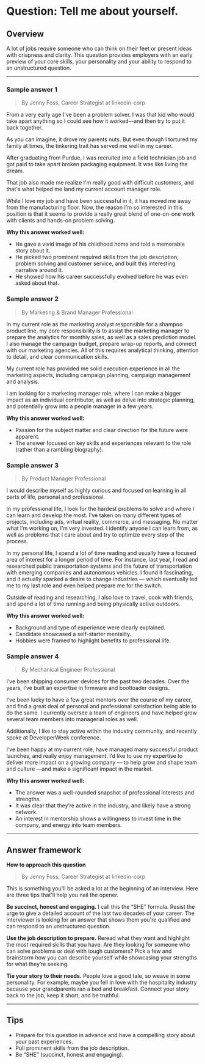 # Question: Tell me about yourself.

## Overview
A lot of jobs require someone who can think on their feet or present ideas with crispness and clarity. This question provides employers with an early preview of your core skills, your personality and your ability to respond to an unstructured question.

---

### Sample answer 1
> By Jenny Foss, Career Strategist at linkedin-corp

From a very early age I've been a problem solver. I was that kid who would take apart anything so I could see how it worked—and then try to put it back together. 

As you can imagine, it drove my parents nuts. But even though I tortured my family at times, the tinkering trait has served me well in my career. 

After graduating from Purdue, I was recruited into a field technician job and got paid to take apart broken packaging equipment. It was like living the dream.

That job also made me realize I'm really good with difficult customers, and that's what helped me land my current account manager role.

While I love my job and have been successful in it, it has moved me away from the manufacturing floor. Now, the reason I'm so interested in this position is that it seems to provide a really great blend of one-on-one work with clients and hands-on problem solving.

**Why this answer worked well:**

* He gave a vivid image of his childhood home and told a memorable story about it.
* He picked two prominent required skills from the job description, problem solving and customer service, and built this interesting narrative around it.
* He showed how his career successfully evolved before he was even asked about that.

### Sample answer 2
> By Marketing & Brand Manager Professional

In my current role as the marketing analyst responsible for a shampoo product line, my core responsibility is to assist the marketing manager to prepare the analytics for monthly sales, as well as a sales prediction model. I also manage the campaign budget, prepare wrap-up reports, and connect with our marketing agencies. All of this requires analytical thinking, attention to detail, and clear communication skills. 

My current role has provided me solid execution experience in all the marketing aspects, including campaign planning, campaign management and analysis.

I am looking for a marketing manager role, where I can make a bigger impact as an individual contributor, as well as delve into strategic planning, and potentially grow into a people manager in a few years.

**Why this answer worked well:**

* Passion for the subject matter and clear direction for the future were apparent.
* The answer focused on key skills and experiences relevant to the role (rather than a rambling biography).

### Sample answer 3
> By Product Manager Professional

I would describe myself as highly curious and focused on learning in all parts of life, personal and professional. 

In my professional life, I look for the hardest problems to solve and where I can learn and develop the most. I’ve taken on many different types of projects, including ads, virtual reality, commerce, and messaging. No matter what I’m working on, I’m very invested. I identify anyone I can learn from, as well as problems that I care about and try to optimize every step of the process.

In my personal life, I spend a lot of time reading and usually have a focused area of interest for a longer period of time. For instance, last year, I read and researched public transportation systems and the future of transportation with emerging companies and autonomous vehicles. I found it fascinating, and it actually sparked a desire to change industries — which eventually led me to my last role and even helped prepare me for the switch.

Outside of reading and researching, I also love to travel, cook with friends, and spend a lot of time running and being physically active outdoors.

**Why this answer worked well:**

* Background and type of experience were clearly explained.
* Candidate showcased a self-starter mentality.
* Hobbies were framed to highlight benefits to professional life.

### Sample answer 4
> By Mechanical Engineer Professional

I’ve been shipping consumer devices for the past two decades. Over the years, I’ve built an expertise in firmware and bootloader designs.

I’ve been lucky to have a few great mentors over the course of my career, and find a great deal of personal and professional satisfaction being able to do the same. I currently oversee a team of engineers and have helped grow several team members into managerial roles as well.

Additionally, I like to stay active within the industry community, and recently spoke at DeveloperWeek conference.

I’ve been happy at my current role, have managed many successful product launches, and really enjoy management. I’d like to use my expertise to deliver more impact on a growing company — to help grow and shape team and culture —and make a significant impact in the market.

**Why this answer worked well:**

* The answer was a well-rounded snapshot of professional interests and strengths.
* It was clear that they’re active in the industry, and likely have a strong network.
* An interest in mentorship shows a willingness to invest time in the company, and energy into team members.

---

## Answer framework

**How to approach this question**
> By Jenny Foss, Career Strategist at linkedin-corp

This is something you'll be asked a lot at the beginning of an interview. Here are three tips that'll help you nail the opener.

**Be succinct, honest and engaging.** I call this the “SHE” formula. Resist the urge to give a detailed account of the last two decades of your career. The interviewer is looking for an answer that shows them you're qualified and can respond to an unstructured question.

**Use the job description to prepare.** Reread what they want and highlight the most required skills that you have. Are they looking for someone who can solve problems or deal with tough customers? Pick a few and brainstorm how you can describe yourself while showcasing your strengths for what they’re seeking.

**Tie your story to their needs.** People love a good tale, so weave in some personality. For example, maybe you fell in love with the hospitality industry because your grandparents ran a bed and breakfast. Connect your story back to the job, keep it short, and be truthful.

---

## Tips

* Prepare for this question in advance and have a compelling story about your past experiences.
* Pull prominent skills from the job description.
* Be “SHE” (succinct, honest and engaging).
